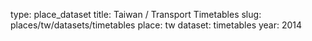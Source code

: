 type: place_dataset
title: Taiwan / Transport Timetables
slug: places/tw/datasets/timetables
place: tw
dataset: timetables
year: 2014
